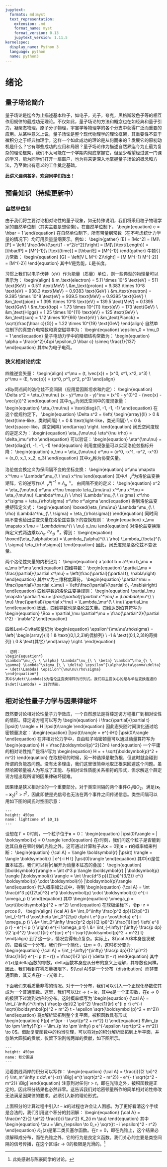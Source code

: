 ```yaml
---
jupytext:
  formats: md:myst
  text_representation:
    extension: .md
    format_name: myst
    format_version: 0.13
    jupytext_version: 1.11.5
kernelspec:
  display_name: Python 3
  language: python
  name: python3
---
```


# 绪论

## 量子场论简介

量子场论是迄今为止描述基本粒子，如电子，光子，夸克，黑格斯玻色子等的相互作用规律的最成功无理论。不仅如此，量子场论的方法和概念也在如经典和量子引力，凝聚态物理，原子分子物理，宇宙学等物理学的各个分支中获得广泛而重要的应用。从某种意义上说，量子场论是整个现代物理学的理论框架，其重要性不亚于微积分之于经典物理学。这样一个如此成功的理论是从何而来的？发展它的原初动机是什么？它有哪些成功的应用和局限？量子场论作为描述自然界迄今为止最为复杂的理论框架，我们不太可能在一个学期内彻底掌握它，但至少希望经过这一门课的学习，能为同学们打开一扇窗户，也为将来更深入地掌握量子场论的概念和方法，乃至做出有意义的工作奠定基础。

**此讲义漏洞甚多，欢迎同学们指出！**

## 预备知识（持续更新中）

### 自然单位制

由于我们将主要讨论相对论性的量子现象，如无特殊说明，我们将采用粒子物理学家的自然单位制（其实主要是想偷懒）。在自然单位制下，
\begin{equation}
c = \hbar = 1
\end{equation}
在自然单位制下，所有带量纲常数（在不考虑统计力学量的情况下）均可用质量量纲表示。例如：
\begin{gather}
[E] = [Mc^2] = [M]\\
[P] = \left[ \frac{Mv}{\sqrt{1 - v^2/c^2}}\right] = [M]\\
[\text{Length}] = [\hbar/P] = [M^{-1}]\\
[\text{time}] = [\hbar/E] = [M^{-1}]
\end{gather}
牛顿引力常数：
\begin{equation}
[G] = \left[V L M^{-2}\right] = [M M^{-1} M^{-2}] = [M^{-2}]
\end{equation}
其中$V$是势能，$L$是长度。

习惯上我们以电子伏特（eV）作为能量（质量）单位，则一些典型的物理量可以表示为：
\begin{align}
& m_\text{electron} = 5.11 \times 10^5 \text{eV} = 511 \text{KeV} = 0.511 \text{MeV}
\\
&m_\text{proton} = 9.383 \times 10^8 \text{eV} = 938.3 \text{MeV} = 0.9383 \text{GeV}
\\
&m_\text{neutron} = 9.395 \times 10^8 \text{eV} = 939.5 \text{MeV} = 0.9395 \text{GeV}
\\
&m_\text{pion} = 1.395 \times 10^8 \text{eV} = 139.5 \text{MeV} = 0.1395 \text{GeV}
\\
&m_\text{top} = 1.73 \times 10^{11} \text{eV} = 173 \text{GeV}
\\
&m_\text{Higgs} = 1.25 \times 10^{11} \text{eV} = 125 \text{GeV}
\\
&m_\text{sun} = 1.12 \times 10^{66} \text{eV} 
\\
&m_\text{Planck} = \sqrt{\frac{\hbar c}{G}} = 1.22 \times 10^{19} \text{GeV}
\end{align}
自然单位制下的真空介电常数和真空磁导率为：
\begin{equation}
\epsilon_0 = \mu_0 = 1
\end{equation}
量子电动力学中的精细结构常数为：
\begin{equation}
\alpha = \frac{e^2}{4\pi \epsilon_0 \hbar c} \simeq \frac{1}{137}
\end{equation}
其中$e$为电子电荷。

### 狭义相对论约定

四维逆变矢量：
\begin{align}
x^\mu = (t, \vec{x}) = (x^0, x^1, x^2, x^3) \\
p^\mu = (E, \vec{p}) = (p^0, p^1, p^2, p^3)
\end{align}

$x$和$y$两点间的洛伦兹不变间隔（应用爱因斯坦求和约定）：
\begin{equation}
\Delta s^2 = \eta_{\mu\nu} (x - y)^\mu (x - y)^\nu = (x^0 - y^0)^2 - (\vec{x} - \vec{y})^2
\end{equation}
其中$\eta_{\mu\nu}$为闵氏空间中的度规张量：
\begin{equation}
\eta_{\mu\nu} = \text{diag}(1, -1, -1, -1)
\end{equation}
在这个度规约定下，
\begin{equation}
\Delta s^2 = \left\{ 
  \begin{array}{ll}
    > 0 & \text{time-like，类时间隔} \\
    = 0 & \text{light-like，类光间隔} \\
    < 0 & \text{space-like，类空间隔}
\end{array}
\right.
\end{equation}
闵氏空间度规的逆定义为：
\begin{equation}
\eta_{\mu\nu} \eta^{\nu \rho} = \delta_\mu^\rho
\end{equation}
可以验证：
\begin{equation}
\eta^{\mu\nu} = \text{diag}(1, -1, -1, -1)
\end{equation}
利用度规张量可以实现洛伦兹指标升降：
\begin{equation}
x_\mu = \eta_{\mu\nu} x^\nu = (x^0, -x^1, -x^2, -x^3) = (x_0, x_1, x_2, x_3)
\end{equation}
其中$x_\mu$称为协变矢量。

洛伦兹变换定义为保间隔不变的坐标变换：
\begin{equation}
x^\mu \mapsto x'^\mu = \Lambda^\mu_{\ \ \nu} x^\nu
\end{equation}
其中$\Lambda^\mu_{\ \ \nu}$为洛伦兹变换矩阵，它的逆写作$(\Lambda^\mu_{\ \ \nu})^{-1} \equiv \Lambda_\mu^{\ \ \nu}$。
由间隔不变的定义：
\begin{equation}
x^2  = \eta_{\mu\nu} x^\mu x^\nu \mapsto \eta_{\mu\nu} x'^\mu x'^\nu = \eta_{\mu\nu} \Lambda^\mu_{\ \ \rho} \Lambda^\nu_{\ \ \sigma} x^\rho x^\sigma = \eta_{\rho\sigma} x^\rho x^\sigma
\end{equation}
得到洛伦兹变换矩阵定义式：
\begin{equation}
\boxed{\eta_{\mu\nu} \Lambda^\mu_{\ \ \rho} \Lambda^\nu_{\ \ \sigma} = \eta_{\rho\sigma}}
\end{equation}
同时间隔不变也给出逆变矢量在洛伦兹变换下的变换规则：
\begin{equation}
x_\mu \mapsto x'_\mu = \Lambda_\mu^{\ \ \nu} x_\nu
\end{equation}
对洛伦兹变换矩阵定义式两边乘以$\Lambda_{\alpha}^{\ \ \rho} \Lambda_{\beta}^{\ \ \sigma}$，得到：
\begin{equation}
\boxed{\eta_{\alpha\beta} = \Lambda_{\alpha}^{\ \ \rho} \Lambda_{\beta}^{\ \ \sigma} \eta_{\rho\sigma}}
\end{equation}
因此，闵氏度规是洛伦兹不变张量。

两个洛伦兹矢量的内积记为：
\begin{equation}
a \cdot b = a^\mu b_\mu = a_\mu b^\mu
\end{equation}
四维导数：
\begin{equation}
\partial_\mu = \frac{\partial}{\partial x^\mu} = \left(\frac{\partial}{\partial t}, \nabla\right)
\end{equation}
其中$\nabla$为三维梯度算符。
\begin{equation}
\partial^\mu = \frac{\partial}{\partial x_\mu} = \left(\frac{\partial}{\partial t}, -\nabla\right)
\end{equation}
四维导数的洛伦兹变换规则：
\begin{equation}
\partial_\mu \mapsto \partial'_\mu = \frac{\partial}{\partial x'^\mu} = \Lambda_\mu^{\ \ \nu} \frac{\partial}{\partial x^\nu} = \Lambda_\mu^{\ \ \nu} \partial_\nu
\end{equation}
因此，四维导数也是洛伦兹矢量。四维达朗伯算符写为
\begin{equation}
\Box = \partial_\mu \partial^\mu = \frac{\partial^2}{\partial t^2} - \nabla^2
\end{equation}

四维Levi-Civita张量记为
\begin{equation}
\epsilon^{\mu\nu\rho\sigma} = \left\{ 
  \begin{array}{ll}
    1 & \text{(0,1,2,3)的偶排列} \\
    -1 & \text{(0,1,2,3)的奇排列} \\
    0 & \text{其它}
\end{array}
\right.
\end{equation}
```{admonition} 作业
- 证明：
\begin{equation*}
\Lambda^\mu_{\ \ \alpha} \Lambda^\nu_{\ \ \beta} \Lambda^\rho_{\ \ \gamma} \Lambda^\sigma_{\ \ \delta} \epsilon^{\alpha\beta\gamma\delta} = \det(\Lambda) \epsilon^{\mu\nu\rho\sigma}
\end{equation*}
其中$\det(\Lambda)$为洛伦兹变换矩阵的行列式。我们将主要关心的是与单位变换连通的$\det(\Lambda) = 1$的情形。
```

## 相对论性量子力学与因果律破坏

既然要讨论相对论性量子力学效应，一个自然想法是将薛定谔方程推广到相对论性的情形。薛定谔方程可以写为
\begin{equation}
i \frac{\partial}{\partial t} |\psi(t) \rangle = H |\psi(t)\rangle
\end{equation}
因此态矢随时间演化通过哈密顿量决定：
\begin{equation}
|\psi(t)\rangle = e^{-iHt} |\psi(0)\rangle
\end{equation}
在非相对论力学中，自由粒子哈密顿量可以通过动量算符写为
\begin{equation}
H = \frac{\boldsymbol{p}^2}{2m} 
\end{equation}
一个平庸的相对论性推广是将$H$写为
\begin{equation}
H = + \sqrt{\boldsymbol{p}^2 + m^2}
\end{equation}
在取根号的时候，另一种选择是取负根，但这时就会碰到所谓的负能态问题。没有太多理由，我们这里很简单地取正根来回避这个问题。虽然哈密顿量被人为写成了正能、与相对论性质能关系相符的形式，但求解这个薛定谔方程出现所谓的因果律破坏疑难。

因果律是狭义相对论的一个重要部分。对于类空间隔的两个事件$O_1$和$O_2$，满足$(\boldsymbol{x}_1 - \boldsymbol{x}_2)^2 > t^2$，因此即使是光信号也无法在两个事件之间传递信息。类空间隔可以用如下图的闵氏时空图示意：
```{figure} figs/lightcone.png
---
height: 450px
name: lightcone of $O_1$
---
```

设想在$T=0$时刻，一个粒子位于$\boldsymbol{x} = 0$：
\begin{equation}
|\psi(0)\rangle = | \boldsymbol{x} =  0 \rangle
\end{equation}
在$t$时刻，我们问这个粒子是否能到达其自身在零时刻的光锥之外。这可通过计算粒子从$\boldsymbol{x} = 0$到$\boldsymbol{x} = \boldsymbol{r}$的概率幅来判断：
\begin{equation}
{\cal A} = \langle \boldsymbol{r} |\psi(t) \rangle = \langle \boldsymbol{r} | e^{-i H t} |\psi(0)\rangle
\end{equation}
其中$|\boldsymbol{r}\rangle$是位置本征态。我们可以将$|\boldsymbol{r}\rangle$展开为动量本征态的叠加：
\begin{equation}
|\boldsymbol{r}\rangle = \int d^3 p  \langle \boldsymbol{r} | \boldsymbol{p} \rangle |\boldsymbol{r} \rangle = \int \frac{d^3 p}{(2\pi)^{3/2}} e^{i \boldsymbol{p} \cdot \boldsymbol{r}} |\boldsymbol{p}\rangle
\end{equation}
代入概率幅公式中，得到
\begin{equation}
{\cal A} = \int \frac{d^3 p}{(2\pi)^3} e^{i \boldsymbol{p} \cdot \boldsymbol{r}} e^{-i \omega_p t}
\end{equation}
其中
\begin{equation}
\omega_p = \sqrt{\boldsymbol{p}^2 + m^2}
\end{equation}
在球极坐标下，令$\boldsymbol{p} \cdot \boldsymbol{r} = p r \cos\theta$，
\begin{align}
{\cal A} &= \int_0^\infty \frac{p^2 dp}{(2\pi)^3} \int_{-1}^1 d \cos\theta \int_0^{2\pi} d\phi \ e^{i p r \cos\theta} e^{-i \omega_p t} \\
&= \int_0^\infty \frac{p^2 dp}{(2 \pi)^2} \frac{1}{ipr} \left( e^{i p r} - e^{-i p r} \right) e^{-i \omega_p t} \\
&= \int_{-\infty}^{\infty} \frac{p dp}{(2 \pi)^2} \frac{1}{ir} e^{ipr} e^{-i \sqrt{\boldsymbol{p}^2 + m^2} t}
\end{align}
到了这一步，情况变得有点复杂。实际上，${\cal A}$本身是发散的，应看成一个分布。我们作一个简化，让$m=0$，这时积分变为
\begin{equation}
{\cal A} = \int_{-\infty}^{\infty} \frac{p dp}{(2 \pi)^2} \frac{1}{ir} e^{-i p (t - r)} = \frac{1}{2 \pi r} \delta'(t - r)
\end{equation}
其中$\delta'(x)$是delta函数的导数。delta函数本身应从分布的意义上理解，其导数也同样。因此，我们看到在零质量极限下，${\cal A}$是一个分布（distribution）而非普通函数，其支点在$t = r$光锥上。

下面我们来看质量非零的情况。对于一个分布，我们可以引入一个正规化参数使其成为一个普通函数。这里，我们可以让$t \to t - i \epsilon$，其中$\epsilon$是一个正实数，在$\epsilon \to 0$的极限下过渡到对应的分布。这时概率幅写为
\begin{equation}
{\cal A} = \int_{-\infty}^{\infty} \frac{p dp}{(2 \pi)^2} \frac{1}{ir} e^{i p  r} e^{-i \sqrt{\boldsymbol{p}^2 + m^2} t - \epsilon \sqrt{\boldsymbol{p}^2 + m^2}}
\end{equation}
将$p$解析延拓到整个复平面，被积函数具有形式
\begin{equation}
F(p) e^{ipr - i \sqrt{p^2 + m^2} t}
\end{equation}
$\lim_{p \to \pm \infty}F(p) = \lim_{p \to \pm \infty} p e^{-\epsilon \sqrt{p^2 + m^2}} \to 0$。借助复变函数中的约当引理，可以将对$p$的积分解析延拓到上半平面，并忽略大圆弧的贡献，仅留下沿割线两岸的贡献，如下图所示。
```{figure} figs/contour_naive.png
---
height: 450px
name: 积分围道
---
```

沿着割线两岸的积分可以写作：
\begin{equation}
{\cal A} = \frac{i}{(2 \pi)^2 r} \int_m^\infty z dz\ e^{-zr} \Big[ e^{t \sqrt{z^2 - m^2}} - e^{- t \sqrt{z^2 - m^2}} \Big]
\end{equation}
注意到对任何$r>t$，即在光锥之外，被积函数是正定的，因此积分结果也必然非零。这告诉我们对哈密顿量所作的简单相对论性修改无法满足因果律的要求，必须引入新的理论形式。

上面积分的计算过程中引入$t - i \epsilon$的过程也许会让人困惑。为了更好看清这个手续是合法的，我们引用这个积分的封闭解：
\begin{equation}
{\cal A} = \frac{m^2}{2 \pi^2} \frac{t}{i \tau^2} K_2(i m \tau)
\end{equation}
其中
\begin{equation}
  \tau = \lim_{\epsilon \to 0_+} \sqrt{(t - i \epsilon)^2 - r^2}
\end{equation}
$K_2(z)$是第二类贝塞尔函数。在$\tau = 0$，即在光锥上，这个结果必须解释成分布，而在光锥之外，它的行为是良定义函数。我们关心的主要是类空间隔的信号传播，在这个区域$\epsilon \to 0$的极限是光滑的。[^ack1]

[^ack1]: 此处感谢与陈豪同学的讨论。
